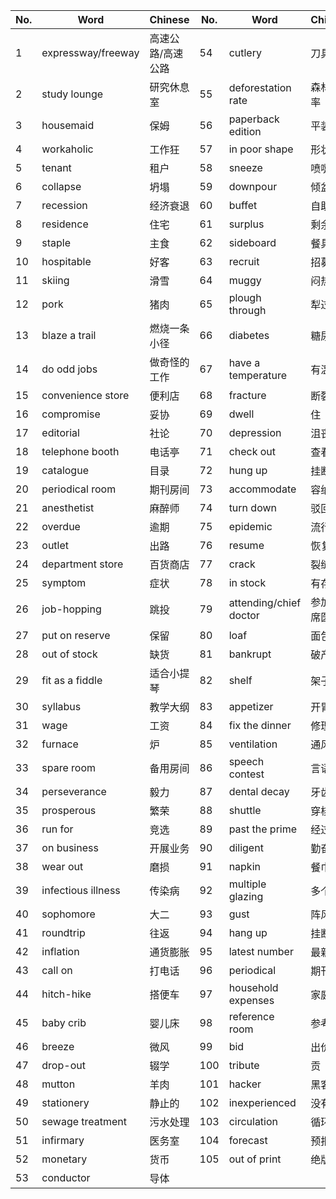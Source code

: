 | No. | Word | Chinese | No. | Word | Chinese |
|-----|------|---------|-----|------|---------|
| 1 | expressway/freeway | 高速公路/高速公路 | 54 | cutlery | 刀具 |
| 2 | study lounge | 研究休息室 | 55 | deforestation rate | 森林砍伐率 |
| 3 | housemaid | 保姆 | 56 | paperback edition | 平装版 |
| 4 | workaholic | 工作狂 | 57 | in poor shape | 形状不佳 |
| 5 | tenant | 租户 | 58 | sneeze | 喷嚏 |
| 6 | collapse | 坍塌 | 59 | downpour | 倾盆大雨 |
| 7 | recession | 经济衰退 | 60 | buffet | 自助餐 |
| 8 | residence | 住宅 | 61 | surplus | 剩余 |
| 9 | staple | 主食 | 62 | sideboard | 餐具柜 |
| 10 | hospitable | 好客 | 63 | recruit | 招募 |
| 11 | skiing | 滑雪 | 64 | muggy | 闷热 |
| 12 | pork | 猪肉 | 65 | plough through | 犁过 |
| 13 | blaze a trail | 燃烧一条小径 | 66 | diabetes | 糖尿病 |
| 14 | do odd jobs | 做奇怪的工作 | 67 | have a temperature | 有温度 |
| 15 | convenience store | 便利店 | 68 | fracture | 断裂 |
| 16 | compromise | 妥协 | 69 | dwell | 住 |
| 17 | editorial | 社论 | 70 | depression | 沮丧 |
| 18 | telephone booth | 电话亭 | 71 | check out | 查看 |
| 19 | catalogue | 目录 | 72 | hung up | 挂断电话 |
| 20 | periodical room | 期刊房间 | 73 | accommodate | 容纳 |
| 21 | anesthetist | 麻醉师 | 74 | turn down | 驳回 |
| 22 | overdue | 逾期 | 75 | epidemic | 流行性 |
| 23 | outlet | 出路 | 76 | resume | 恢复 |
| 24 | department store | 百货商店 | 77 | crack | 裂缝 |
| 25 | symptom | 症状 | 78 | in stock | 有存货 |
| 26 | job-hopping | 跳投 | 79 | attending/chief doctor | 参加/首席医生 |
| 27 | put on reserve | 保留 | 80 | loaf | 面包 |
| 28 | out of stock | 缺货 | 81 | bankrupt | 破产 |
| 29 | fit as a fiddle | 适合小提琴 | 82 | shelf | 架子 |
| 30 | syllabus | 教学大纲 | 83 | appetizer | 开胃菜 |
| 31 | wage | 工资 | 84 | fix the dinner | 修理晚餐 |
| 32 | furnace | 炉 | 85 | ventilation | 通风 |
| 33 | spare room | 备用房间 | 86 | speech contest | 言语比赛 |
| 34 | perseverance | 毅力 | 87 | dental decay | 牙齿腐烂 |
| 35 | prosperous | 繁荣 | 88 | shuttle | 穿梭 |
| 36 | run for | 竞选 | 89 | past the prime | 经过素数 |
| 37 | on business | 开展业务 | 90 | diligent | 勤奋 |
| 38 | wear out | 磨损 | 91 | napkin | 餐巾 |
| 39 | infectious illness | 传染病 | 92 | multiple glazing | 多个玻璃 |
| 40 | sophomore | 大二 | 93 | gust | 阵风 |
| 41 | roundtrip | 往返 | 94 | hang up | 挂断 |
| 42 | inflation | 通货膨胀 | 95 | latest number | 最新数字 |
| 43 | call on | 打电话 | 96 | periodical | 期刊 |
| 44 | hitch-hike | 搭便车 | 97 | household expenses | 家庭费用 |
| 45 | baby crib | 婴儿床 | 98 | reference room | 参考室 |
| 46 | breeze | 微风 | 99 | bid | 出价 |
| 47 | drop-out | 辍学 | 100 | tribute | 贡 |
| 48 | mutton | 羊肉 | 101 | hacker | 黑客 |
| 49 | stationery | 静止的 | 102 | inexperienced | 没有经验 |
| 50 | sewage treatment | 污水处理 | 103 | circulation | 循环 |
| 51 | infirmary | 医务室 | 104 | forecast | 预报 |
| 52 | monetary | 货币 | 105 | out of print | 绝版 |
| 53 | conductor | 导体 | | | |